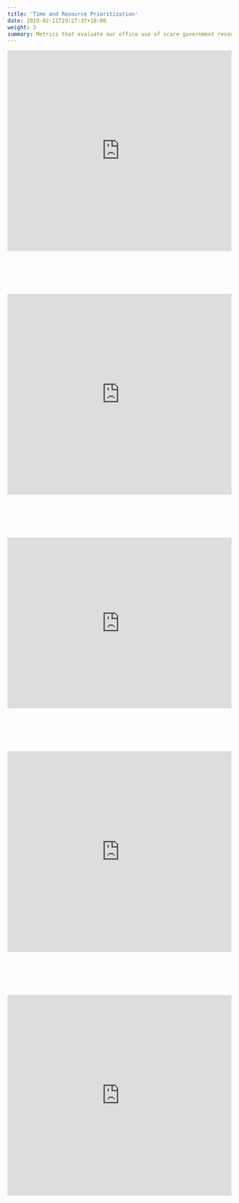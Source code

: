 ```yaml
---
title: 'Time and Resource Prioritization'
date: 2019-02-11T19:27:37+10:00
weight: 3
summary: Metrics that evaluate our office use of scare government resources.
---
```



<iframe title="Ability to Identify Dismissible Cases at Filing -  Felony" aria-label="Interactive line chart" id="datawrapper-chart-95zGa" src="https://datawrapper.dwcdn.net/95zGa/6/" scrolling="no" frameborder="0" style="width: 0; min-width: 100% !important; border: none;" height="450"></iframe><script type="text/javascript">!function(){"use strict";window.addEventListener("message",(function(a){if(void 0!==a.data["datawrapper-height"])for(var e in a.data["datawrapper-height"]){var t=document.getElementById("datawrapper-chart-"+e)||document.querySelector("iframe[src*='"+e+"']");t&&(t.style.height=a.data["datawrapper-height"][e]+"px")}}))}();
</script>


<br> </br>
<br> </br>
<iframe title="Ability to Identify Dismissible Cases at Filing - Misdemeanor" aria-label="Interactive line chart" id="datawrapper-chart-JRGez" src="https://datawrapper.dwcdn.net/JRGez/2/" scrolling="no" frameborder="0" style="width: 0; min-width: 100% !important; border: none;" height="450"></iframe><script type="text/javascript">!function(){"use strict";window.addEventListener("message",(function(a){if(void 0!==a.data["datawrapper-height"])for(var e in a.data["datawrapper-height"]){var t=document.getElementById("datawrapper-chart-"+e)||document.querySelector("iframe[src*='"+e+"']");t&&(t.style.height=a.data["datawrapper-height"][e]+"px")}}))}();
</script>

<br> </br>
<br> </br>

<iframe title="Prioritizing Cases With the Greatest Public Safety Returns" aria-label="Interactive area chart" id="datawrapper-chart-UxjDC" src="https://datawrapper.dwcdn.net/UxjDC/2/" scrolling="no" frameborder="0" style="width: 0; min-width: 100% !important; border: none;" height="383"></iframe><script type="text/javascript">!function(){"use strict";window.addEventListener("message",(function(a){if(void 0!==a.data["datawrapper-height"])for(var e in a.data["datawrapper-height"]){var t=document.getElementById("datawrapper-chart-"+e)||document.querySelector("iframe[src*='"+e+"']");t&&(t.style.height=a.data["datawrapper-height"][e]+"px")}}))}();
</script>

<br> </br>
<br> </br>

<iframe title="Reserving Incarceration for Serious Offenders" aria-label="Interactive line chart" id="datawrapper-chart-VCEFG" src="https://datawrapper.dwcdn.net/VCEFG/1/" scrolling="no" frameborder="0" style="width: 0; min-width: 100% !important; border: none;" height="450"></iframe><script type="text/javascript">!function(){"use strict";window.addEventListener("message",(function(a){if(void 0!==a.data["datawrapper-height"])for(var e in a.data["datawrapper-height"]){var t=document.getElementById("datawrapper-chart-"+e)||document.querySelector("iframe[src*='"+e+"']");t&&(t.style.height=a.data["datawrapper-height"][e]+"px")}}))}();
</script>

<br> </br>
<br> </br>

<iframe title="Accurate Diversion Decisions and Placements" aria-label="Interactive area chart" id="datawrapper-chart-NlTMZ" src="https://datawrapper.dwcdn.net/NlTMZ/4/" scrolling="no" frameborder="0" style="width: 0; min-width: 100% !important; border: none;" height="450"></iframe><script type="text/javascript">!function(){"use strict";window.addEventListener("message",(function(a){if(void 0!==a.data["datawrapper-height"])for(var e in a.data["datawrapper-height"]){var t=document.getElementById("datawrapper-chart-"+e)||document.querySelector("iframe[src*='"+e+"']");t&&(t.style.height=a.data["datawrapper-height"][e]+"px")}}))}();
</script>